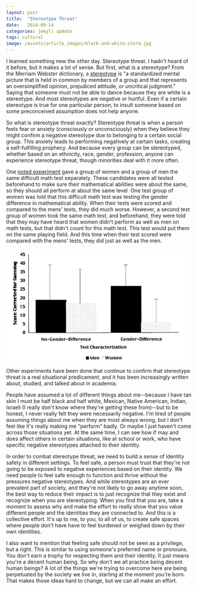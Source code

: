 ```yaml
---
layout: post
title:  "Stereotype Threat"
date:   2014-09-14
categories: jekyll update
tags: cultural
image: /assets/article_images/black-and-white-storm.jpg
---
```


I learned something new the other day.  Stereotype threat.  I hadn't heard of it before, but it makes a lot of sense. But first, what is a stereotype?  From the Merriam Webster dictionary, a [stereotype](http://www.merriam-webster.com/dictionary/stereotype") is "a standardized mental picture that is held in common by members of a group and that represents an oversimplified opinion, prejudiced attitude, or uncritical judgment." Saying that someone must not be able to dance because they are white is a stereotype. And most stereotypes are negative or hurtful.  Even if a certain stereotype is true for one particular person, to insult someone based on some preconceived assumption does not help anyone.

So what is stereotype threat exactly? Stereotype threat is when a person feels fear or anxiety (consciously or unconsciously) when they believe they might confirm a negative stereotype due to belonging to a certain social group.  This anxiety leads to performing negatively at certain tasks, creating a self-fulfilling prophecy.  And because every group can be stereotyped, whether based on an ethnicity, race, gender, profession, anyone can experience stereotype threat, though minorities deal with it more often.

One [noted experiment](http://www.leedsmet.ac.uk/carnegie/learning_resources/LAW_PGCHE/SteeleandQuinnStereotypeThreat.pdf") gave a group of women and a group of men the same difficult math test separately.  These candidates were all tested beforehand to make sure their mathematical abilities were about the same, so they should all perform at about the same level.  One test group of women was told that this difficult math test was testing the gender difference in mathematical ability. When their tests were scored and compared to the mens' tests, they did much worse.  However, a second test group of women took the same math test, and beforehand, they were told that they may have heard that women didn't perform as well as men on math tests, but that didn't count for this math test.  This test would put them on the same playing field.  And this time when their test scored were compared with the mens' tests, they did just as well as the men.

<img src="/assets/images/st_graph.png">

Other experiments have been done that continue to confirm that stereotype threat is a real situational predicament, and it has been increasingly written about, studied, and talked about in academia.

People have assumed a lot of different things about me--because I have tan skin I must be half black and half white, Mexican, Native American, Indian, Israeli (I really don't know where they're getting these from)--but to be honest, I never really felt they were necessarily negative. I'm tired of people assuming things about me when they are most always wrong, but I don't feel like it's really making me "perform" badly.  Or maybe I just haven't come across those situations yet.  At the same time, I can see how if may and does affect others in certain situations, like at school or work, who have specific negative stereotypes attached to their identity.

In order to combat stereotype threat, we need to build a sense of identity safety in different settings. To feel safe, a person must trust that they're not going to be exposed to negative experiences based on their identity. We need people to feel safe enough to function and thrive without the pressures negative stereotypes. And while stereotypes are an ever prevalent part of society, and they're not likely to go away anytime soon, the best way to reduce their impact is to just recognize that they exist and recognize when you are stereotyping.  When you find that you are, take a moment to assess why and make the effort to really show that you value different people and the identities they are connected to.  And this is a collective effort. It's up to me, to you, to all of us, to create safe spaces where people don't have have to feel burdened or weighed down by their own identities.

I also want to mention that feeling safe should not be seen as a privilege, but a right.  This is similar to using someone's preferred name or pronouns.  You don't earn a trophy for respecting them and their identity.  It just means you're a decent human being.  So why don't we all practice being decent human beings?  A lot of the things we're trying to overcome here are being perpetuated by the society we live in, starting at the moment you're born.  That makes those ideas hard to change, but we can all make an effort.